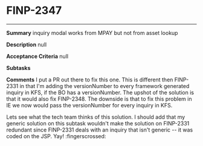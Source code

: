 # FINP-2347
---
**Summary**
inquiry modal works from MPAY but not from asset lookup




**Description**
null




**Acceptance Criteria**
null




**Subtasks**




**Comments**
I put a PR out there to fix this one. This is different then FINP-2331 in that I'm adding the versionNumber to every framework generated inquiry in KFS, if the BO has a versionNumber. The upshot of the solution is that it would also fix FINP-2348. The downside is that to fix this problem in IE we now would pass the versionNumber for every inquiry in KFS.

Lets see what the tech team thinks of this solution.
I should add that my generic solution on this subtask wouldn't make the solution on FINP-2331 redundant since FINP-2331 deals with an inquiry that isn't generic -- it was coded on the JSP.
Yay!  :fingerscrossed:




